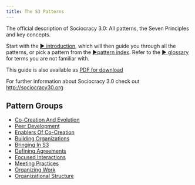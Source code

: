 ```yaml
---
title: The S3 Patterns
---
```


The official description of Sociocracy 3.0: All patterns, the Seven Principles and key concepts.

Start with the [&#9654; introduction](introduction.html), which will then guide you through all the patterns, or pick a pattern from the [&#9654;pattern index](pattern-index.html). Refer to the [&#9654; glossary](glossary.html) for terms you are not familiar with.

This guide is also available as [PDF for download](http://sociocracy30.org/_res/s3-practical-guide.pdf)

For further information about Sociocracy 3.0 check out <http://sociocracy30.org>

## Pattern Groups

- [Co-Creation And Evolution](co-creation-and-evolution.html)
- [Peer Development](peer-development.html)
- [Enablers Of Co-Creation](enablers-of-co-creation.html)
- [Building Organizations](building-organizations.html)
- [Bringing In S3](bringing-in-s3.html)
- [Defining Agreements](defining-agreements.html)
- [Focused Interactions](focused-interactions.html)
- [Meeting Practices](meeting-practices.html)
- [Organizing Work](organizing-work.html)
- [Organizational Structure](organizational-structure.html)


